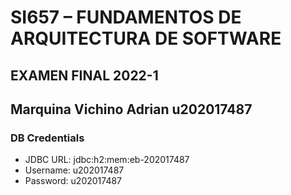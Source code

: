# SI657 – FUNDAMENTOS DE ARQUITECTURA DE SOFTWARE
## EXAMEN FINAL 2022-1
## Marquina Vichino Adrian u202017487

### DB Credentials

- JDBC URL: jdbc:h2:mem:eb-202017487
- Username: u202017487
- Password: u202017487